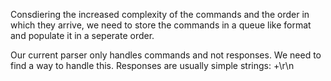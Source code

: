 Consdiering the increased complexity of the commands and the order in which they arrive, we need to store the commands in a queue like format and populate it in a seperate order.

Our current parser only handles commands and not responses. We need to find a way to handle this. 
Responses are usually simple strings:
+<Response>\r\n
